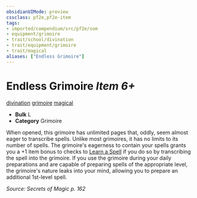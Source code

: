 ```yaml
---
obsidianUIMode: preview
cssclass: pf2e,pf2e-item
tags:
- imported/compendium/src/pf2e/som
- equipment/grimoire
- trait/school/divination
- trait/equipment/grimoire
- trait/magical
aliases: ["Endless Grimoire"]
---
```

# Endless Grimoire *Item 6+*  
[divination](divination.md)  [grimoire](grimoire-som.md)  [magical](magical.md)  

- **Bulk** L
- **Category** Grimoire

When opened, this grimoire has unlimited pages that, oddly, seem almost eager to transcribe spells. Unlike most grimoires, it has no limits to its number of spells. The grimoire's eagerness to contain your spells grants you a +1 item bonus to checks to [Learn a Spell](learn-a-spell.md) if you do so by transcribing the spell into the grimoire. If you use the grimoire during your daily preparations and are capable of preparing spells of the appropriate level, the grimoire's nature leaks into your mind, allowing you to prepare an additional 1st-level spell.

*Source: Secrets of Magic p. 162*